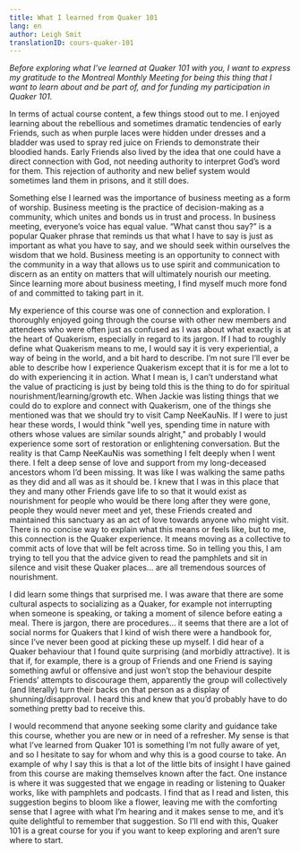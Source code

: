 ```yaml
---
title: What I learned from Quaker 101
lang: en
author: Leigh Smit
translationID: cours-quaker-101
---
```

*Before exploring what I’ve learned at Quaker 101 with you, I want to express my gratitude to the Montreal Monthly Meeting for being this thing that I want to learn about and be part of, and for funding my participation in Quaker 101.*

In terms of actual course content, a few things stood out to me. I enjoyed learning about the rebellious and sometimes dramatic tendencies of early Friends, such as when purple laces were hidden under dresses and a bladder was used to spray red juice on Friends to demonstrate their bloodied hands. Early Friends also lived by the idea that one could have a direct connection with God, not needing authority to interpret God’s word for them. This rejection of authority and new belief system would sometimes land them in prisons, and it still does.

Something else I learned was the importance of business meeting as a form of worship. Business meeting is the practice of decision-making as a community, which unites and bonds us in trust and process. In business meeting, everyone’s voice has equal value. “What canst thou say?” is a popular Quaker phrase that reminds us that what I have to say is just as important as what you have to say, and we should seek within ourselves the wisdom that we hold. Business meeting is an opportunity to connect with the community in a way that allows us to use spirit and communication to discern as an entity on matters that will ultimately nourish our meeting. Since learning more about business meeting, I find myself much more fond of and committed to taking part in it.

My experience of this course was one of connection and exploration. I thoroughly enjoyed going through the course with other new members and attendees who were often just as confused as I was about what exactly is at the heart of Quakerism, especially in regard to its jargon. If I had to roughly define what Quakerism means to me, I would say it is very experiential, a way of being in the world, and a bit hard to describe. I’m not sure I’ll ever be able to describe how I experience Quakerism except that it is for me a lot to do with experiencing it in action. What I mean is, I can’t understand what the value of practicing is just by being told this is the thing to do for spiritual nourishment/learning/growth etc. When Jackie was listing things that we could do to explore and connect with Quakerism, one of the things she mentioned was that we should try to visit Camp NeeKauNis. If I were to just hear these words, I would think "well yes, spending time in nature with others whose values are similar sounds alright," and probably I would experience some sort of restoration or enlightening conversation. But the reality is that Camp NeeKauNis was something I felt deeply when I went there. I felt a deep sense of love and support from my long-deceased ancestors whom I’d been missing. It was like I was walking the same paths as they did and all was as it should be. I knew that I was in this place that they and many other Friends gave life to so that it would exist as nourishment for people who would be there long after they were gone, people they would never meet and yet, these Friends created and maintained this sanctuary as an act of love towards anyone who might visit. There is no concise way to explain what this means or feels like, but to me, this connection is the Quaker experience. It means moving as a collective to commit acts of love that will be felt across time. So in telling you this, I am trying to tell you that the advice given to read the pamphlets and sit in silence and visit these Quaker places… are all tremendous sources of nourishment.

I did learn some things that surprised me. I was aware that there are some cultural aspects to socializing as a Quaker, for example not interrupting when someone is speaking, or taking a moment of silence before eating a meal. There is jargon, there are procedures… it seems that there are a lot of social norms for Quakers that I kind of wish there were a handbook for, since I’ve never been good at picking these up myself. I did hear of a Quaker behaviour that I found quite surprising (and morbidly attractive). It is that if, for example, there is a group of Friends and one Friend is saying something awful or offensive and just won’t stop the behaviour despite Friends’ attempts to discourage them, apparently the group will collectively (and literally) turn their backs on that person as a display of shunning/disapproval. I heard this and knew that you’d probably have to do something pretty bad to receive this.  

I would recommend that anyone seeking some clarity and guidance take this course, whether you are new or in need of a refresher. My sense is that what I’ve learned from Quaker 101 is something I’m not fully aware of yet, and so I hesitate to say for whom and why this is a good course to take. An example of why I say this is that a lot of the little bits of insight I have gained from this course are making themselves known after the fact. One instance is where it was suggested that we engage in reading or listening to Quaker works, like with pamphlets and podcasts. I find that as I read and listen, this suggestion begins to bloom like a flower, leaving me with the comforting sense that I agree with what I’m hearing and it makes sense to me, and it’s quite delightful to remember that suggestion. So I’ll end with this, Quaker 101 is a great course for you if you want to keep exploring and aren’t sure where to start.

